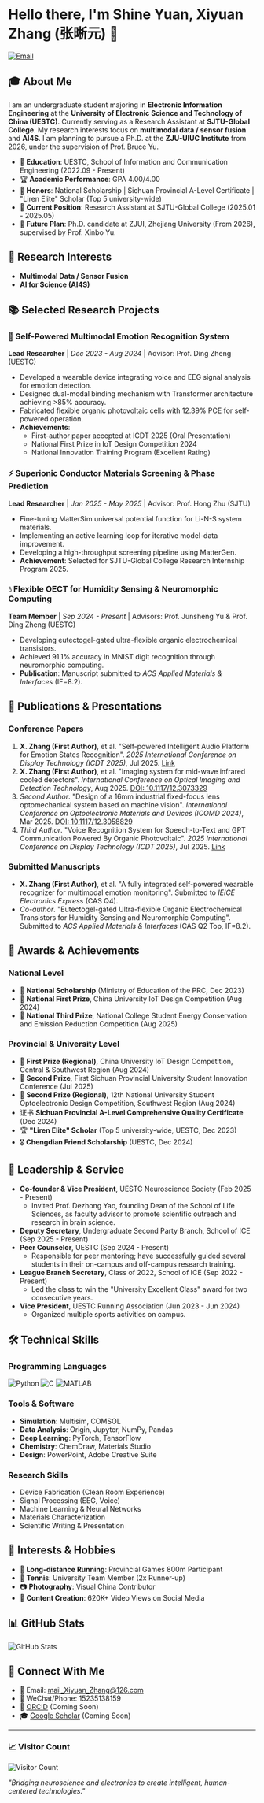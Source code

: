 # Hello there, I'm Shine Yuan, Xiyuan Zhang (张晰元) 👋

[![Email](https://img.shields.io/badge/Email-mail_Xiyuan_Zhang@126.com-D14836?style=flat-square&logo=gmail)](mailto:mail_Xiyuan_Zhang@126.com)

## 🎓 About Me

I am an undergraduate student majoring in **Electronic Information Engineering** at the **University of Electronic Science and Technology of China (UESTC)**. Currently serving as a Research Assistant at **SJTU-Global College**. My research interests focus on **multimodal data / sensor fusion** and **AI4S**. I am planning to pursue a Ph.D. at the **ZJU-UIUC Institute** from 2026, under the supervision of Prof. Bruce Yu.

- 🏫 **Education**: UESTC, School of Information and Communication Engineering (2022.09 - Present)
- 🏆 **Academic Performance**: GPA 4.00/4.00
- 🌟 **Honors**: National Scholarship | Sichuan Provincial A-Level Certificate | "Liren Elite" Scholar (Top 5 university-wide)
- 🔬 **Current Position**: Research Assistant at SJTU-Global College (2025.01 - 2025.05)
- 🚀 **Future Plan**: Ph.D. candidate at ZJUI, Zhejiang University (From 2026), supervised by Prof. Xinbo Yu.

## 🔬 Research Interests

- **Multimodal Data / Sensor Fusion**
- **AI for Science (AI4S)**

## 📚 Selected Research Projects

### 🧠 Self-Powered Multimodal Emotion Recognition System
**Lead Researcher** | *Dec 2023 - Aug 2024* | Advisor: Prof. Ding Zheng (UESTC)
- Developed a wearable device integrating voice and EEG signal analysis for emotion detection.
- Designed dual-modal binding mechanism with Transformer architecture achieving >85% accuracy.
- Fabricated flexible organic photovoltaic cells with 12.39% PCE for self-powered operation.
- **Achievements**:
  - First-author paper accepted at ICDT 2025 (Oral Presentation)
  - National First Prize in IoT Design Competition 2024
  - National Innovation Training Program (Excellent Rating)

### ⚡ Superionic Conductor Materials Screening & Phase Prediction
**Lead Researcher** | *Jan 2025 - May 2025* | Advisor: Prof. Hong Zhu (SJTU)
- Fine-tuning MatterSim universal potential function for Li-N-S system materials.
- Implementing an active learning loop for iterative model-data improvement.
- Developing a high-throughput screening pipeline using MatterGen.
- **Achievement**: Selected for SJTU-Global College Research Internship Program 2025.

### 💧 Flexible OECT for Humidity Sensing & Neuromorphic Computing
**Team Member** | *Sep 2024 - Present* | Advisors: Prof. Junsheng Yu & Prof. Ding Zheng (UESTC)
- Developing eutectogel-gated ultra-flexible organic electrochemical transistors.
- Achieved 91.1% accuracy in MNIST digit recognition through neuromorphic computing.
- **Publication**: Manuscript submitted to *ACS Applied Materials & Interfaces* (IF=8.2).

## 📝 Publications & Presentations

### Conference Papers
1.  **X. Zhang (First Author)**, et al. "Self-powered Intelligent Audio Platform for Emotion States Recognition". *2025 International Conference on Display Technology (ICDT 2025)*, Jul 2025. [Link](https://sid.onlinelibrary.wiley.com/toc/21680159/2025/56/S1)
2.  **X. Zhang (First Author)**, et al. "Imaging system for mid-wave infrared cooled detectors". *International Conference on Optical Imaging and Detection Technology*, Aug 2025. [DOI: 10.1117/12.3073329](https://doi.org/10.1117/12.3073329)
3.  *Second Author*. "Design of a 16mm industrial fixed-focus lens optomechanical system based on machine vision". *International Conference on Optoelectronic Materials and Devices (ICOMD 2024)*, Mar 2025. [DOI: 10.1117/12.3058829](http://dx.doi.org/10.1117/12.3058829)
4.  *Third Author*. "Voice Recognition System for Speech-to-Text and GPT Communication Powered By Organic Photovoltaic". *2025 International Conference on Display Technology (ICDT 2025)*, Jul 2025. [Link](https://sid.onlinelibrary.wiley.com/toc/21680159/2025/56/S1)

### Submitted Manuscripts
- **X. Zhang (First Author)**, et al. "A fully integrated self-powered wearable recognizer for multimodal emotion monitoring". Submitted to *IEICE Electronics Express* (CAS Q4).
- *Co-author*. "Eutectogel-gated Ultra-flexible Organic Electrochemical Transistors for Humidity Sensing and Neuromorphic Computing". Submitted to *ACS Applied Materials & Interfaces* (CAS Q2 Top, IF=8.2).

## 🏅 Awards & Achievements

### National Level
- 🥇 **National Scholarship** (Ministry of Education of the PRC, Dec 2023)
- 🥇 **National First Prize**, China University IoT Design Competition (Aug 2024)
- 🥉 **National Third Prize**, National College Student Energy Conservation and Emission Reduction Competition (Aug 2025)

### Provincial & University Level
- 🥇 **First Prize (Regional)**, China University IoT Design Competition, Central & Southwest Region (Aug 2024)
- 🥈 **Second Prize**, First Sichuan Provincial University Student Innovation Conference (Jul 2025)
- 🥈 **Second Prize (Regional)**, 12th National University Student Optoelectronic Design Competition, Southwest Region (Aug 2024)
- 证书 **Sichuan Provincial A-Level Comprehensive Quality Certificate** (Dec 2024)
- 🏆 **"Liren Elite" Scholar** (Top 5 university-wide, UESTC, Dec 2023)
- 🎖️ **Chengdian Friend Scholarship** (UESTC, Dec 2024)

## 💼 Leadership & Service

- **Co-founder & Vice President**, UESTC Neuroscience Society (Feb 2025 - Present)
  - Invited Prof. Dezhong Yao, founding Dean of the School of Life Sciences, as faculty advisor to promote scientific outreach and research in brain science.
- **Deputy Secretary**, Undergraduate Second Party Branch, School of ICE (Sep 2025 - Present)
- **Peer Counselor**, UESTC (Sep 2024 - Present)
  - Responsible for peer mentoring; have successfully guided several students in their on-campus and off-campus research training.
- **League Branch Secretary**, Class of 2022, School of ICE (Sep 2022 - Present)
  - Led the class to win the "University Excellent Class" award for two consecutive years.
- **Vice President**, UESTC Running Association (Jun 2023 - Jun 2024)
  - Organized multiple sports activities on campus.

## 🛠️ Technical Skills

### Programming Languages
![Python](https://img.shields.io/badge/-Python-3776AB?style=flat-square&logo=python&logoColor=white)
![C](https://img.shields.io/badge/-C-A8B9CC?style=flat-square&logo=c&logoColor=white)
![MATLAB](https://img.shields.io/badge/-MATLAB-0076A8?style=flat-square&logo=mathworks&logoColor=white)

### Tools & Software
- **Simulation**: Multisim, COMSOL
- **Data Analysis**: Origin, Jupyter, NumPy, Pandas
- **Deep Learning**: PyTorch, TensorFlow
- **Chemistry**: ChemDraw, Materials Studio
- **Design**: PowerPoint, Adobe Creative Suite

### Research Skills
- Device Fabrication (Clean Room Experience)
- Signal Processing (EEG, Voice)
- Machine Learning & Neural Networks
- Materials Characterization
- Scientific Writing & Presentation

## 🌟 Interests & Hobbies

- 🏃 **Long-distance Running**: Provincial Games 800m Participant
- 🎾 **Tennis**: University Team Member (2x Runner-up)
- 📷 **Photography**: Visual China Contributor
- 📱 **Content Creation**: 620K+ Video Views on Social Media

## 📊 GitHub Stats

![GitHub Stats](https://github-readme-stats.vercel.app/api?username=ZHANGXiyuan2004&show_icons=true&theme=radical)

## 🔗 Connect With Me

- 📧 Email: [mail_Xiyuan_Zhang@126.com](mailto:mail_Xiyuan_Zhang@126.com)
- 📱 WeChat/Phone: 15235138159
- 🔗 [ORCID](https://orcid.org/) (Coming Soon)
- 🎓 [Google Scholar](https://scholar.google.com/) (Coming Soon)

---

### 📈 Visitor Count
![Visitor Count](https://visitor-badge.laobi.icu/badge?page_id=ZHANGXiyuan2004.ZHANGXiyuan2004)

*"Bridging neuroscience and electronics to create intelligent, human-centered technologies."*
